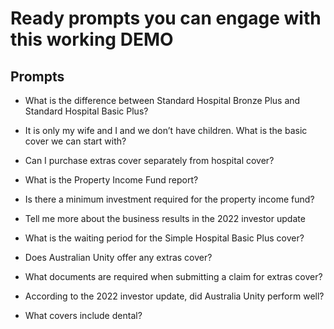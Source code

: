 # Ready prompts you can engage with this working DEMO

## Prompts

* What is the difference between Standard Hospital Bronze Plus and Standard Hospital Basic Plus?

* It is only my wife and I and we don’t have children. What is the basic cover we can start with?

* Can I purchase extras cover separately from hospital cover?

* What is the Property Income Fund report?

* Is there a minimum investment required for the property income fund?

* Tell me more about the business results in the 2022 investor update

* What is the waiting period for the Simple Hospital Basic Plus cover?

* Does Australian Unity offer any extras cover?

* What documents are required when submitting a claim for extras cover?

* According to the 2022 investor update, did Australia Unity perform well?

* What covers include dental?